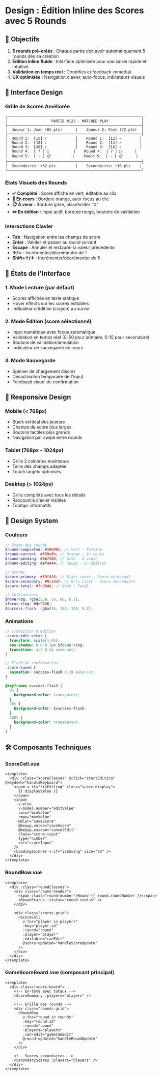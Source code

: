 # Design : Édition Inline des Scores avec 5 Rounds

## 🎯 Objectifs

1. **5 rounds pré-créés** : Chaque partie doit avoir automatiquement 5 rounds dès sa création
2. **Édition inline fluide** : Interface optimisée pour une saisie rapide et intuitive
3. **Validation en temps réel** : Contrôles et feedback immédiat
4. **UX optimisée** : Navigation clavier, auto-focus, indicateurs visuels

## 🎨 Interface Design

### Grille de Scores Améliorée

```
┌─────────────────────────────────────────────────────────────┐
│                    PARTIE #123 - MATCHED PLAY               │
├─────────────────────────────────────────────────────────────┤
│  Joueur 1: Jean (85 pts)      |    Joueur 2: Paul (72 pts)  │
├─────────────────────────────────────────────────────────────┤
│  Round 1:  [15] ✓             |    Round 1:  [12] ✓        │
│  Round 2:  [18] ✓             |    Round 2:  [14] ✓        │
│  Round 3:  [20] ✓             |    Round 3:  [16] ✓        │
│  Round 4:  [ ? ] 🎯           |    Round 4:  [ ? ] 🎯      │
│  Round 5:  [ - ] 📋          |    Round 5:  [ - ] 📋      │
├─────────────────────────────────────────────────────────────┤
│  Secondaires: +32 pts         |    Secondaires: +30 pts    │
└─────────────────────────────────────────────────────────────┘
```

### États Visuels des Rounds

- **✅ Complété** : Score affiché en vert, éditable au clic
- **🎯 En cours** : Bordure orange, auto-focus au clic
- **📋 À venir** : Bordure grise, placeholder "0"
- **✏️ En édition** : Input actif, bordure rouge, boutons de validation

### Interactions Clavier

- **Tab** : Navigation entre les champs de score
- **Enter** : Valider et passer au round suivant
- **Escape** : Annuler et restaurer la valeur précédente
- **↑/↓** : Incrémenter/décrémenter de 1
- **Shift+↑/↓** : Incrémenter/décrémenter de 5

## 🔄 États de l'Interface

### 1. Mode Lecture (par défaut)

- Scores affichés en texte statique
- Hover effects sur les scores éditables
- Indicateur d'édition (crayon) au survol

### 2. Mode Édition (score sélectionné)

- Input numérique avec focus automatique
- Validation en temps réel (0-50 pour primaire, 0-15 pour secondaire)
- Boutons de validation/annulation
- Indicateur de sauvegarde en cours

### 3. Mode Sauvegarde

- Spinner de chargement discret
- Désactivation temporaire de l'input
- Feedback visuel de confirmation

## 📱 Responsive Design

### Mobile (< 768px)

- Stack vertical des joueurs
- Champs de score plus larges
- Boutons tactiles plus grands
- Navigation par swipe entre rounds

### Tablet (768px - 1024px)

- Grille 2 colonnes maintenue
- Taille des champs adaptée
- Touch targets optimisés

### Desktop (> 1024px)

- Grille complète avec tous les détails
- Raccourcis clavier visibles
- Tooltips informatifs

## 🎨 Design System

### Couleurs

```scss
// États des rounds
$round-completed: #10b981; // Vert - Terminé
$round-current: #f59e0b; // Orange - En cours
$round-pending: #6b7280; // Gris - À venir
$round-editing: #ef4444; // Rouge - En édition

// Scores
$score-primary: #f3f4f6; // Blanc cassé - Score principal
$score-secondary: #9ca3af; // Gris clair - Score secondaire
$score-total: #fcd34d; // Doré - Total

// Interactions
$hover-bg: rgba(239, 68, 68, 0.1);
$focus-ring: #dc2626;
$success-flash: rgba(16, 185, 129, 0.2);
```

### Animations

```scss
// Transition d'édition
.score-edit-enter {
  transform: scale(1.05);
  box-shadow: 0 0 0 2px $focus-ring;
  transition: all 0.2s ease-out;
}

// Flash de confirmation
.score-saved {
  animation: success-flash 0.3s ease-out;
}

@keyframes success-flash {
  0% {
    background-color: transparent;
  }
  50% {
    background-color: $success-flash;
  }
  100% {
    background-color: transparent;
  }
}
```

## 🛠️ Composants Techniques

### ScoreCell.vue

```vue
<template>
  <div :class="scoreClasses" @click="startEditing" @keydown="handleKeyboard">
    <span v-if="!isEditing" class="score-display">
      {{ displayValue }}
    </span>
    <input
      v-else
      v-model.number="editValue"
      :min="minValue"
      :max="maxValue"
      @blur="saveScore"
      @keyup.enter="saveScore"
      @keyup.escape="cancelEdit"
      class="score-input"
      type="number"
      ref="scoreInput"
    />
    <LoadingSpinner v-if="isSaving" size="sm" />
  </div>
</template>
```

### RoundRow.vue

```vue
<template>
  <div :class="roundClasses">
    <div class="round-header">
      <span class="round-number">Round {{ round.roundNumber }}</span>
      <RoundStatus :status="round.status" />
    </div>

    <div class="scores-grid">
      <ScoreCell
        v-for="player in players"
        :key="player.id"
        :round="round"
        :player="player"
        :editable="canEdit"
        @score-updated="handleScoreUpdate"
      />
    </div>
  </div>
</template>
```

### GameScoreBoard.vue (composant principal)

```vue
<template>
  <div class="score-board">
    <!-- En-tête avec totaux -->
    <ScoreSummary :players="players" />

    <!-- Grille des rounds -->
    <div class="rounds-grid">
      <RoundRow
        v-for="round in rounds"
        :key="round.id"
        :round="round"
        :players="players"
        :can-edit="gameCanEdit"
        @round-updated="handleRoundUpdate"
      />
    </div>

    <!-- Scores secondaires -->
    <SecondaryScores :players="players" />
  </div>
</template>
```
